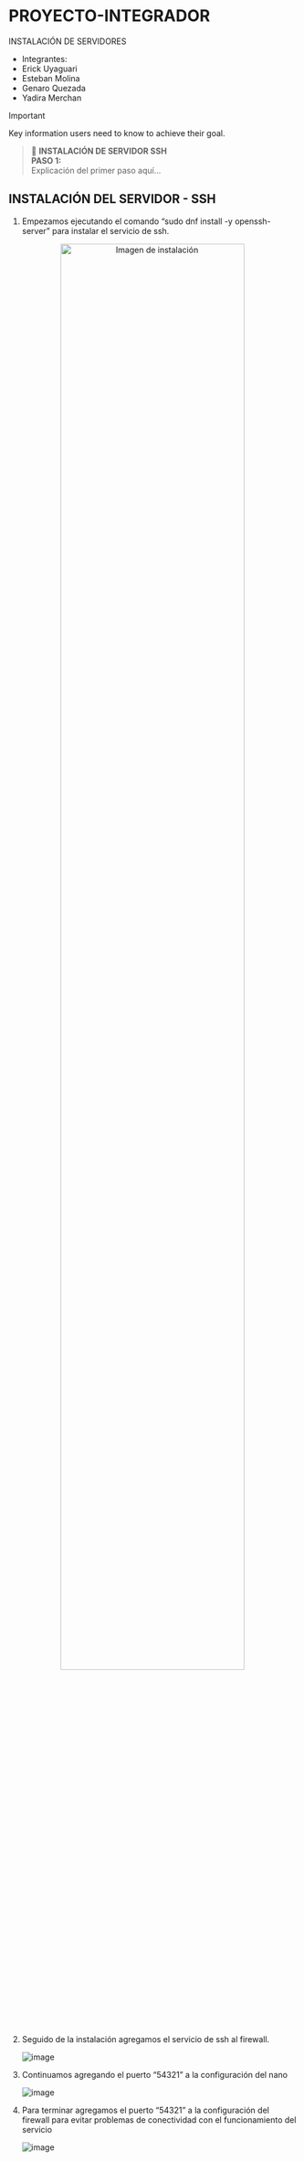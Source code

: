 # PROYECTO-INTEGRADOR
INSTALACIÓN DE SERVIDORES
- Integrantes:
-   Erick Uyaguari
-   Esteban Molina
-   Genaro Quezada
-   Yadira Merchan


> [!IMPORTANT]
> Key information users need to know to achieve their goal.

> 🚀 **INSTALACIÓN DE SERVIDOR SSH**  
> **PASO 1:**  
> Explicación del primer paso aquí...




## INSTALACIÓN DEL SERVIDOR - SSH
1. Empezamos ejecutando el comando “sudo dnf install -y openssh-server” para instalar el servicio de ssh.

<p align="center">
  <img src="https://github.com/user-attachments/assets/713117f6-4b29-4253-aefe-6f64cf2d3994" alt="Imagen de instalación" width="80%">
</p>


2. Seguido de la instalación agregamos el servicio de ssh al firewall.

   ![image](https://github.com/user-attachments/assets/89db1527-5dfd-4685-b9a4-a1cab7be229e)

3. Continuamos agregando el puerto “54321” a la configuración del nano

   ![image](https://github.com/user-attachments/assets/d39b6840-63a5-4353-b1f8-09cf82e780d8)

4. Para terminar agregamos el puerto “54321” a la configuración del firewall para evitar problemas de conectividad con el funcionamiento del servicio

   ![image](https://github.com/user-attachments/assets/9f1496a9-d567-4b7e-af44-928bc3acd3be)
